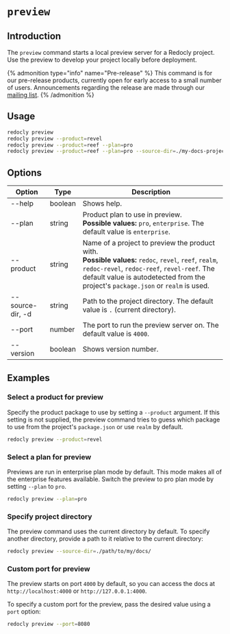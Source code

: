 # `preview`

## Introduction

The `preview` command starts a local preview server for a Redocly project. Use the preview to develop your project locally before deployment.

{% admonition type="info" name="Pre-release" %}
This command is for our pre-release products, currently open for early access to a small number of users. Announcements regarding the release are made through our [mailing list](https://redocly.com/product-updates/).
{% /admonition %}

## Usage

```bash
redocly preview
redocly preview --product=revel
redocly preview --product=reef --plan=pro
redocly preview --product=reef --plan=pro --source-dir=./my-docs-project --port=4001
```

## Options

| Option           | Type    | Description                                                                                                                                                                                                                                     |
| ---------------- | ------- | ----------------------------------------------------------------------------------------------------------------------------------------------------------------------------------------------------------------------------------------------- |
| --help           | boolean | Shows help.                                                                                                                                                                                                                                     |
| --plan           | string  | Product plan to use in preview. <br/> **Possible values:** `pro`, `enterprise`. The default value is `enterprise`.                                                                                                                              |
| --product        | string  | Name of a project to preview the product with. <br/> **Possible values:** `redoc`, `revel`, `reef`, `realm`, `redoc-revel`, `redoc-reef`, `revel-reef`. The default value is autodetected from the project's `package.json` or `realm` is used. |
| --source-dir, -d | string  | Path to the project directory. The default value is `.` (current directory).                                                                                                                                                                    |
| --port           | number  | The port to run the preview server on. The default value is `4000`.                                                                                                                                                                             |
| --version        | boolean | Shows version number.                                                                                                                                                                                                                           |

## Examples

### Select a product for preview

Specify the product package to use by setting a `--product` argument.
If this setting is not supplied, the preview command tries to guess which package to use from the project's `package.json` or use `realm` by default.

```bash
redocly preview --product=revel
```

### Select a plan for preview

Previews are run in enterprise plan mode by default. This mode makes all of the enterprise features available.
Switch the preview to pro plan mode by setting `--plan` to `pro`.

```bash
redocly preview --plan=pro
```

### Specify project directory

The preview command uses the current directory by default. To specify another directory, provide a path to it relative to the current directory:

```bash
redocly preview --source-dir=./path/to/my/docs/
```

### Custom port for preview

The preview starts on port `4000` by default, so you can access the docs at `http://localhost:4000` or `http://127.0.0.1:4000`.

To specify a custom port for the preview, pass the desired value using a `port` option:

```bash
redocly preview --port=8080
```
